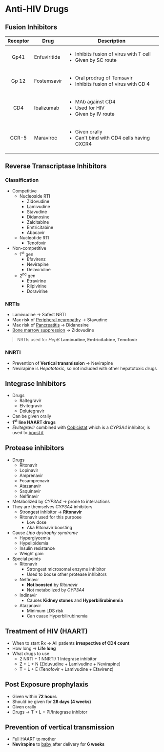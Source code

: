 # Anti-HIV Drugs

## Fusion Inhibitors
| Receptor | Drug         | Description                                                                 |
| :------: | ------------ | --------------------------------------------------------------------------- |
|   Gp41   | Enfuviritide | <ul><li>Inhibits fusion of virus with T cell<br><li> Given by SC route</ul> |
|  Gp 12   | Fostemsavir  | <ul><li> Oral prodrug of Temsavir <li> Inhibits fusion of virus with CD 4</ul>                                                                            |
|   CD4    | Ibalizumab   | <ul><li> MAb against CD4 <li>Used for HIV <li> Given by IV route</ul>                                                                           |
|  CCR-5   | Maraviroc    | <ul><li> Given orally <li> Can't  bind with CD4 cells having CXCR4</ul>                                                                           |

## Reverse Transcriptase Inhibitors
### Classification
- Competitive
	- Nucleoside RTI
		- Zidovudine
		- Lamivudine
		- Stavudine
		- Didanosine
		- Zalcitabine
		- Emtricitabine
		- Abacavir
	- Nucleotide RTI
		- Tenofovir
- Non-competitive
	- 1<sup>st</sup> gen
		- Efavirenz
		- Nevirapine
		- Delaviridine
	- 2<sup>nd</sup> gen
		- Etravirine
		- Rilpivirine
		- Doravirine
### NRTIs
- Lamivudine  $\rightarrow$ Safest NRTI
- Max risk of <u>Peripheral neuropathy</u>  $\rightarrow$ Stavudine
- Max risk of <u>Pancreatitis</u>  $\rightarrow$ Didanosine
- <u>Bone marrow suppression</u>  $\rightarrow$ Zidovudine
> NRTIs used for *HepB*
> **Lamivudine, Emtricitabine, Tenofovir**

### NNRTI
- Prevention of **Vertical transmission**  $\rightarrow$ Nevirapine
- Nevirapine is *Hepatotoxic*, so not included with other hepatotoxic drugs

## Integrase Inhibitors
- Drugs
	- Raltegravir
	- Elvitegravir
	- Dolutegravir
- Can be given orally
- **1<sup>st</sup> line HAART drugs**
- *Elvitegravir* combined with <u>Cobicistat</u> which is a *CYP3A4* inhibitor, is used to <u>boost it</u>
## Protease inhibitors
- Drugs
	- Ritonavir
	- Lopinavir
	- Amprenavir
	- Fosamprenavir
	- Atazanavir
	- Saquinavir
	- Nelfinavir
- Metabolized by *CYP3A4*  $\rightarrow$ prone to interactions
- They are themselves *CYP3A4* inhibitors
	- Strongest inhibitor  $\rightarrow$ **Ritonavir**
	- Ritonavir used for this purpose
		- Low dose
		- Aka Ritonavir boosting
- Cause *Lipo dystrophy syndrome*
	- Hyperglycemia
	- Hypelipidemia
	- Insulin resistance
	- Weight gain
- Special points
	- Ritonavir
		- Strongest microsomal enzyme inhibitor
		- Used to boose other protease inhibitors
	- Nelfinavir
		- **Not boosted** by *Ritonavir*
		- Not metabolized by *CYP3A4*
	- Indinavir
		- Causes **Kidney stones** and **Hyperbilirubinemia**
	- Atazanavir
		- Minimum LDS risk
		- Can cuase Hyperbilirubinemia
## Treatment of HIV (HAART)
- When to start Rx  $\rightarrow$ All patients **irrespective of CD4 count**
- How long  $\rightarrow$ **Life long**
- What drugs to use
	- 2 NRTI + 1 NNRTI/ 1 Integrase inhibitor
	- Z + L + N (Ziduvudine + Lamivudine + Nevirapine)
	- T + L + E (Tenofovir + Lamivudine + Efavirenz)
## Post Exposure prophylaxis
- Given within **72 hours**
- Should be given for **28 days (4 weeks)**
- Given orally
- Drugs  $\rightarrow$ T + L + PI/Integrase inhibtor

## Prevention of vertical transmission
- Full HAART to mother
- **Nevirapine** to <u>baby</u> after delivery for **6 weeks**